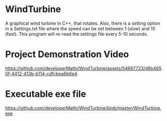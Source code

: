 # WindTurbine

A graphical wind turbine in C++, that
rotates. Also, there is a setting option in a Settings.txt file where the speed can be set between 1
(slow) and 10 (fast). This program will re-read the settings file every 5-10 seconds. 

# Project Demonstration Video
https://github.com/developerMathi/WindTurbine/assets/54667723/d8b4650f-4412-413b-b114-cdfcbea6b6e4

# Executable exe file
https://github.com/developerMathi/WindTurbine/blob/master/WindTurbine.exe

